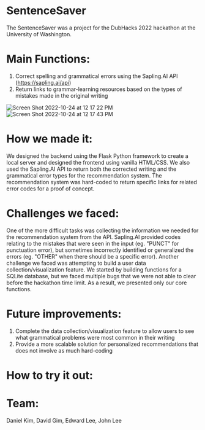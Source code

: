 # SentenceSaver

The SentenceSaver was a project for the DubHacks 2022 hackathon at the University of Washington.

# Main Functions:
1) Correct spelling and grammatical errors using the Sapling.AI API (https://sapling.ai/api)
2) Return links to grammar-learning resources based on the types of mistakes made in the original writing

![Screen Shot 2022-10-24 at 12 17 22 PM](https://user-images.githubusercontent.com/54155011/197608489-55714c52-3bf5-4f53-b89c-513ab0602f33.png)
![Screen Shot 2022-10-24 at 12 17 43 PM](https://user-images.githubusercontent.com/54155011/197608507-33cbb64b-b289-42da-8e2c-e048ecf49474.png)


# How we made it:
We designed the backend using the Flask Python framework to create a local server and designed the frontend using vanilla HTML/CSS. We also used the Sapling.AI API to return both the corrected writing and the grammatical error types for the recommendation system. The recommendation system was hard-coded to return specific links for related error codes for a proof of concept.

# Challenges we faced:
One of the more difficult tasks was collecting the information we needed for the recommendation system from the API. Sapling.AI provided codes relating to the mistakes that were seen in the input (eg. "PUNCT" for punctuation error), but sometimes incorrectly identified or generalized the errors (eg. "OTHER" when there should be a specific error). Another challenge we faced was attempting to build a user data collection/visualization feature. We started by building functions for a SQLite database, but we faced multiple bugs that we were not able to clear before the hackathon time limit. As a result, we presented only our core functions.

# Future improvements:
1) Complete the data collection/visualization feature to allow users to see what grammatical problems were most common in their writing
2) Provide a more scalable solution for personalized recommendations that does not involve as much hard-coding

# How to try it out: 

# Team:
Daniel Kim, David Gim, Edward Lee, John Lee
